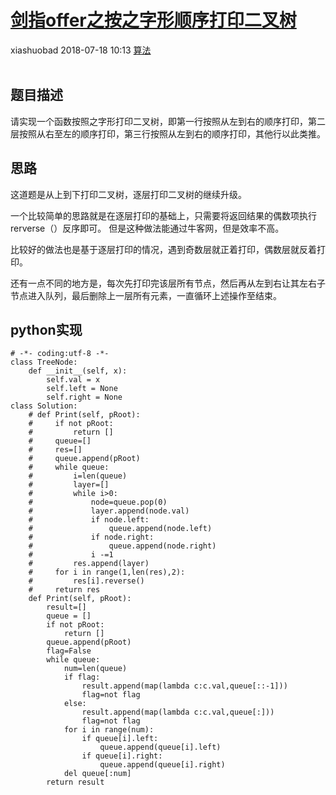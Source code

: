 <div class="blog-article">
    <h1><a href="p.html?p=算法/剑指offer之按之字形顺序打印二叉树" class="title">剑指offer之按之字形顺序打印二叉树</a></h1>
    <span class="author">xiashuobad</span>
    <span class="time">2018-07-18 10:13</span>
    <span><a href="tags.html?t=算法" class="tag">算法</a></span>
    </div>
<br/>

## 题目描述 ##
请实现一个函数按照之字形打印二叉树，即第一行按照从左到右的顺序打印，第二层按照从右至左的顺序打印，第三行按照从左到右的顺序打印，其他行以此类推。
## 思路 ##
这道题是从上到下打印二叉树，逐层打印二叉树的继续升级。

一个比较简单的思路就是在逐层打印的基础上，只需要将返回结果的偶数项执行rerverse（）反序即可。
但是这种做法能通过牛客网，但是效率不高。

比较好的做法也是基于逐层打印的情况，遇到奇数层就正着打印，偶数层就反着打印。

还有一点不同的地方是，每次先打印完该层所有节点，然后再从左到右让其左右子节点进入队列，最后删除上一层所有元素，一直循环上述操作至结束。
## python实现 ##
	# -*- coding:utf-8 -*-
	class TreeNode:
	    def __init__(self, x):
	        self.val = x
	        self.left = None
	        self.right = None
	class Solution:
	    # def Print(self, pRoot):
	    #     if not pRoot:
	    #         return []
	    #     queue=[]
	    #     res=[]
	    #     queue.append(pRoot)
	    #     while queue:
	    #         i=len(queue)
	    #         layer=[]
	    #         while i>0:
	    #             node=queue.pop(0)
	    #             layer.append(node.val)
	    #             if node.left:
	    #                 queue.append(node.left)
	    #             if node.right:
	    #                 queue.append(node.right)
	    #             i -=1
	    #         res.append(layer)
	    #     for i in range(1,len(res),2):
	    #         res[i].reverse()
	    #     return res
	    def Print(self, pRoot):
	        result=[]
	        queue = []
	        if not pRoot:
	            return []
	        queue.append(pRoot)
	        flag=False
	        while queue:
	            num=len(queue)
	            if flag:
	                result.append(map(lambda c:c.val,queue[::-1]))
	                flag=not flag
	            else:
	                result.append(map(lambda c:c.val,queue[:]))
	                flag=not flag
	            for i in range(num):
	                if queue[i].left:
	                    queue.append(queue[i].left)
	                if queue[i].right:
	                    queue.append(queue[i].right)
	            del queue[:num]
	        return result